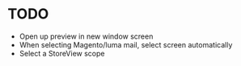 # TODO
- Open up preview in new window screen
- When selecting Magento/luma mail, select screen automatically
- Select a StoreView scope
